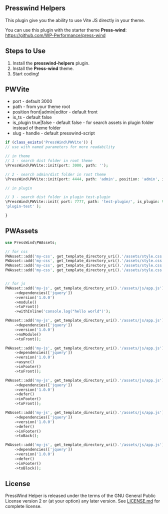 ## Presswind Helpers

This plugin give you the ability to use Vite JS directly in
your theme.

You can use this plugin with the starter theme **Press-wind**:
<https://github.com/WP-Performance/press-wind>

## Steps to Use

1. Install the **presswind-helpers** plugin.
2. Install the **Press-wind** theme.
3. Start coding!

## PWVite

- port - default 3000
- path - from your theme root
- position front|admin|editor - default front
- is_ts - default false
- is_plugin true|false - default false - for search assets in plugin folder instead of theme folder
- slug - handle - default presswind-script

```php
if (class_exists('PressWind\PWVite')) {
// use with named parameters for more readability

// in theme
// 1 - search dist folder in root theme
\PressWind\PWVite::init(port: 3000, path: '');

// 2 - search admin/dist folder in root theme
\PressWind\PWVite::init(port: 4444, path: 'admin', position: 'admin', is_ts: false);

// in plugin

// 3 - search dist folder in plugin test-plugin
\PressWind\PWVite::init( port: 7777, path: 'test-plugin/', is_plugin: true, slug:
'plugin-test' );

}

```

## PWAssets

```php
use PressWind\PWAssets;

// for css
PWAsset::add('my-css', get_template_directory_uri().'/assets/style.css')->dependencies([])->media('all')->version('1.0.0')->toFront();
PWAsset::add('my-css', get_template_directory_uri().'/assets/style.css')->dependencies([])->media('all')->version('1.0.0')->toBack();
PWAsset::add('my-css', get_template_directory_uri().'/assets/style.css')->dependencies([])->media('all')->version('1.0.0')->toBlock();
PWAsset::add('my-css', get_template_directory_uri().'/assets/style.css')->dependencies([])->media('all')->version('1.0.0')->toLogin();


// for js
PWAsset::add('my-js', get_template_directory_uri().'/assets/js/app.js')
    ->dependencies(['jquery'])
    ->version('1.0.0')
    ->module()
    ->toFront()
    ->withInline('console.log("hello world")');

PWAsset::add('my-js', get_template_directory_uri().'/assets/js/app.js')
    ->dependencies(['jquery'])
    ->version('1.0.0')
    ->noModule()
    ->toFront();

PWAsset::add('my-js', get_template_directory_uri().'/assets/js/app.js')
    ->dependencies(['jquery'])
    ->version('1.0.0')
    ->async()
    ->inFooter()
    ->toFront();

PWAsset::add('my-js', get_template_directory_uri().'/assets/js/app.js')
    ->dependencies(['jquery'])
    ->version('1.0.0')
    ->defer()
    ->inFooter()
    ->toFront();

PWAsset::add('my-js', get_template_directory_uri().'/assets/js/app.js')
    ->dependencies(['jquery'])
    ->version('1.0.0')
    ->defer()
    ->inFooter()
    ->toBack();

PWAsset::add('my-js', get_template_directory_uri().'/assets/js/app.js')
    ->dependencies(['jquery'])
    ->version('1.0.0')
    ->defer()
    ->inFooter()
    ->toBlock();
```

## License

PressWind Helper is released under the terms of the GNU General Public License version 2 or (at your option) any later version. See [LICENSE.md](LICENSE.md) for complete license.
